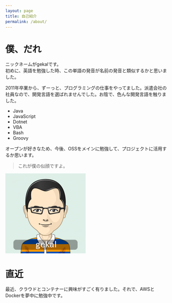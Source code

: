 ```yaml
---
layout: page
title: 自己紹介
permalink: /about/
---
```


# 僕、だれ

ニックネームがgekalです。  
初めに、英語を勉強した時、この単語の発音が名前の発音と類似するかと思いました。

2011年卒業から、ずーっと、プログラミングの仕事をやってました。派遣会社の社員なので、開発言語を選ばれませんでした。お陰で、色んな開発言語を触りました。

* Java
* JavaScript
* Dotnet
* VBA
* Bash
* Groovy

オープンが好きなため、今後、OSSをメインに勉強して、プロジェクトに活用するか思います。

> これが僕の似顔ですよ。

![似顔](../assets/imgs/gekal.png)

# 直近

最近、クラウドとコンテナーに興味がすごく有りました。それで、AWSとDockerを夢中に勉強中です。
